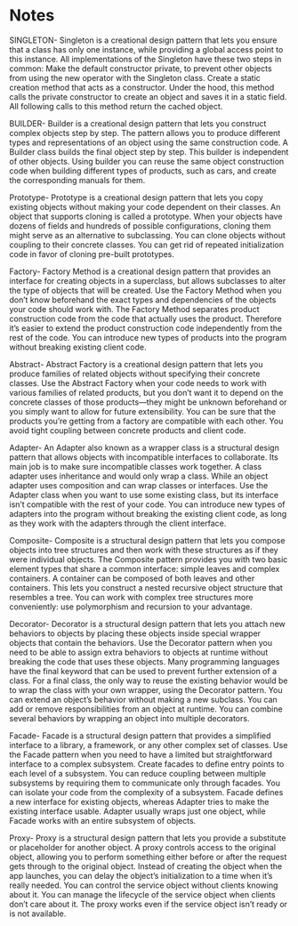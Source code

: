# Notes
SINGLETON-
Singleton is a creational design pattern that lets you ensure that a class has only one instance, while providing a global access point to this instance.
All implementations of the Singleton have these two steps in common:
Make the default constructor private, to prevent other objects from using the new operator with the Singleton class.
Create a static creation method that acts as a constructor. Under the hood, this method calls the private constructor to create an object and saves it in a static field. All following calls to this method return the cached object.

BUILDER-
Builder is a creational design pattern that lets you construct complex objects step by step. The pattern allows you to produce different types and representations of an object using the same construction code.
A Builder class builds the final object step by step. This builder is independent of other objects.
Using builder you can reuse the same object construction code when building different types of products, such as cars, and create the corresponding manuals for them.

Prototype-
Prototype is a creational design pattern that lets you copy existing objects without making your code dependent on their classes.
An object that supports cloning is called a prototype. When your objects have dozens of fields and hundreds of possible configurations, cloning them might serve as an alternative to subclassing.
You can clone objects without coupling to their concrete classes.
You can get rid of repeated initialization code in favor of cloning pre-built prototypes.

Factory-
Factory Method is a creational design pattern that provides an interface for creating objects in a superclass, but allows subclasses to alter the type of objects that will be created.
Use the Factory Method when you don’t know beforehand the exact types and dependencies of the objects your code should work with.
The Factory Method separates product construction code from the code that actually uses the product. Therefore it’s easier to extend the product construction code independently from the rest of the code.
You can introduce new types of products into the program without breaking existing client code.

Abstract-
Abstract Factory is a creational design pattern that lets you produce families of related objects without specifying their concrete classes.
Use the Abstract Factory when your code needs to work with various families of related products, but you don’t want it to depend on the concrete classes of those products—they might be unknown beforehand or you simply want to allow for future extensibility.
You can be sure that the products you’re getting from a factory are compatible with each other.
 You avoid tight coupling between concrete products and client code.
 
 Adapter-
 An Adapter also known as a wrapper class is a structural design pattern that allows objects with incompatible interfaces to collaborate.​
Its main job is to make sure incompatible classes work together.
A class adapter uses inheritance and would only wrap a class.
While an object adapter uses composition and can wrap classes or interfaces.
Use the Adapter class when you want to use some existing class, but its interface isn’t compatible with the rest of your code.
You can introduce new types of adapters into the program without breaking the existing client code, as long as they work with the adapters through the client interface.

Composite-
Composite is a structural design pattern that lets you compose objects into tree structures and then work with these structures as if they were individual objects.
The Composite pattern provides you with two basic element types that share a common interface: simple leaves and complex containers. A container can be composed of both leaves and other containers. This lets you construct a nested recursive object structure that resembles a tree.
 You can work with complex tree structures more conveniently: use polymorphism and recursion to your advantage.
 
Decorator-
Decorator is a structural design pattern that lets you attach new behaviors to objects by placing these objects inside special wrapper objects that contain the behaviors.
Use the Decorator pattern when you need to be able to assign extra behaviors to objects at runtime without breaking the code that uses these objects.
Many programming languages have the final keyword that can be used to prevent further extension of a class. For a final class, the only way to reuse the existing behavior would be to wrap the class with your own wrapper, using the Decorator pattern.
You can extend an object’s behavior without making a new subclass.
You can add or remove responsibilities from an object at runtime.
You can combine several behaviors by wrapping an object into multiple decorators.

Facade-
Facade is a structural design pattern that provides a simplified interface to a library, a framework, or any other complex set of classes.
 Use the Facade pattern when you need to have a limited but straightforward interface to a complex subsystem.
 Create facades to define entry points to each level of a subsystem. You can reduce coupling between multiple subsystems by requiring them to communicate only through facades.
  You can isolate your code from the complexity of a subsystem.
  Facade defines a new interface for existing objects, whereas Adapter tries to make the existing interface usable. Adapter usually wraps just one object, while Facade works with an entire subsystem of objects.
  
  Proxy-
  Proxy is a structural design pattern that lets you provide a substitute or placeholder for another object. A proxy controls access to the original object, allowing you to perform something either before or after the request gets through to the original object.
Instead of creating the object when the app launches, you can delay the object’s initialization to a time when it’s really needed.
 You can control the service object without clients knowing about it.
 You can manage the lifecycle of the service object when clients don’t care about it.
 The proxy works even if the service object isn’t ready or is not available.






